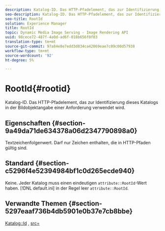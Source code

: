 ```yaml
---
description: Katalog-ID. Das HTTP-Pfadelement, das zur Identifizierung dieses Katalogs in der Bildobjektangabe einer Anforderung verwendet wird.
seo-description: Katalog-ID. Das HTTP-Pfadelement, das zur Identifizierung dieses Katalogs in der Bildobjektangabe einer Anforderung verwendet wird.
seo-title: RootId
solution: Experience Manager
title: RootId
topic: Dynamic Media Image Serving - Image Rendering API
uuid: 98cece72-487f-4a0d-ad6f-018b656f0f03
translation-type: tm+mt
source-git-commit: 97a84e8e7edd3d834ca42069eae7c09c00d57938
workflow-type: tm+mt
source-wordcount: '92'
ht-degree: 5%

---
```



# RootId{#rootid}

Katalog-ID. Das HTTP-Pfadelement, das zur Identifizierung dieses Katalogs in der Bildobjektangabe einer Anforderung verwendet wird.

## Eigenschaften {#section-9a49da71de634378a06d2347790898a0}

Textzeichenfolgenwert. Darf nur Zeichen enthalten, die in HTTP-Pfaden gültig sind.

## Standard {#section-c5296f4e52394984bf1c0d265ecde940}

Keine. Jeder Katalog muss einen eindeutigen `attribute::RootId`-Wert haben. [!DNL default.ini] in der Regel leer  `attribute::RootId`.

## Verwandte Themen {#section-5297eaaf736b4db5901e0b37e7cb8bbe}

[Katalog::Id](/help/aem-is-ir-api/is-api/image-catalog/image-serving-api-ref/c-image-catalog-reference/c-image-svg-data-reference/c-image-data-reference/r-id-cat.md) ,  [src=](../../../../../is-api/http-ref/image-serving-api-ref/c-http-protocol-reference/c-command-reference/r-src.md#reference-f6506637778c4c69bf106a7924a91ab1)
